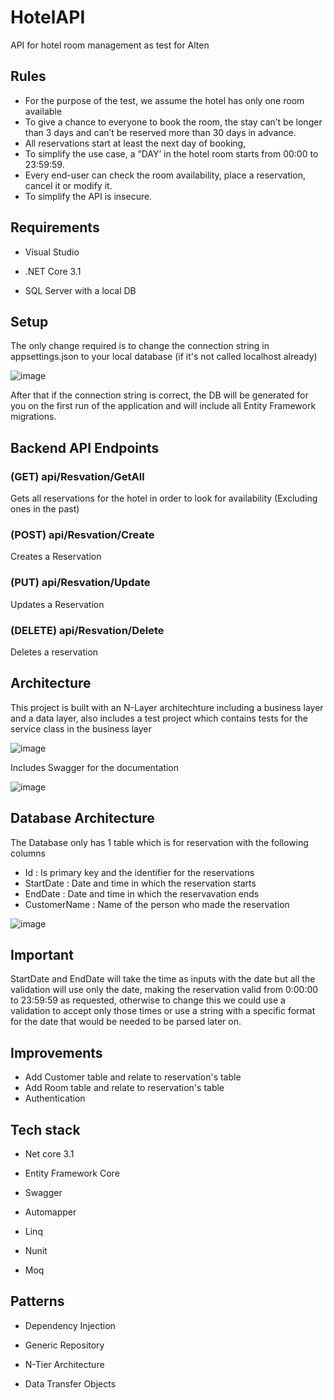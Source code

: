 # HotelAPI

API for hotel room management as test for Alten

## Rules

- For the purpose of the test, we assume the hotel has only one room available
- To give a chance to everyone to book the room, the stay can’t be longer than 3 days and can’t be reserved more than 30 days in advance.
- All reservations start at least the next day of booking,
- To simplify the use case, a “DAY’ in the hotel room starts from 00:00 to 23:59:59.
- Every end-user can check the room availability, place a reservation, cancel it or modify it.
- To simplify the API is insecure.

## Requirements
 - Visual Studio 

 - .NET Core 3.1

 - SQL Server with a local DB
 
## Setup
The only change required is to change the connection string in appsettings.json to your local database (if it's not called localhost already)

![image](https://user-images.githubusercontent.com/3581335/138747338-937fef93-96af-4bf9-83e9-37827978bda6.png)

After that if the connection string is correct, the DB will be generated for you on the first run of the application and will include all Entity Framework migrations.

## Backend API Endpoints

### (GET) api/Resvation/GetAll
Gets all reservations for the hotel in order to look for availability (Excluding ones in the past)

### (POST) api/Resvation/Create
Creates a Reservation

### (PUT) api/Resvation/Update
Updates a Reservation

### (DELETE) api/Resvation/Delete
Deletes a reservation

## Architecture

This project is built with an N-Layer architechture including a business layer and a data layer, also includes a test project which contains tests for the service class in the business layer

![image](https://user-images.githubusercontent.com/3581335/138752361-2181bf6c-7e2c-4652-8e1a-a7da89a21ab6.png)

Includes Swagger for the documentation

![image](https://user-images.githubusercontent.com/3581335/138750555-4e1318e2-0530-49b3-b89a-1f74c1cdf330.png)

## Database Architecture

The Database only has 1 table which is for reservation with the following columns

- Id : Is primary key and the identifier for the reservations
- StartDate : Date and time in which the reservation starts
- EndDate : Date and time in which the reservavation ends
- CustomerName : Name of the person who made the reservation

![image](https://user-images.githubusercontent.com/3581335/138750764-e73764c9-fd8d-483a-acec-7d1c57757f89.png)

## Important

StartDate and EndDate will take the time as inputs with the date but all the validation will use only the date, making the reservation valid from 0:00:00 to 23:59:59 as requested, otherwise to change this we could use a validation to accept only those times or use a string with a specific format for the date that would be needed to be parsed later on.

## Improvements
- Add Customer table and relate to reservation's table
- Add Room table and relate to reservation's table
- Authentication

## Tech stack

- Net core 3.1

- Entity Framework Core

- Swagger

- Automapper

- Linq

- Nunit

- Moq

## Patterns

- Dependency Injection

- Generic Repository

- N-Tier Architecture

- Data Transfer Objects

